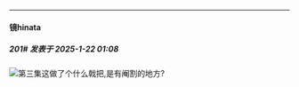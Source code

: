 ﻿
*****

####  镜hinata  
##### 201#       发表于 2025-1-22 01:08

<img src="https://static.saraba1st.com/image/smiley/face2017/001.png" referrerpolicy="no-referrer">第三集这做了个什么戟把,是有阉割的地方?


